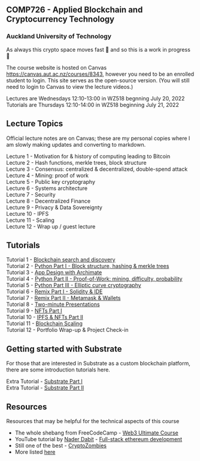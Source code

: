 ## COMP726 - Applied Blockchain and Cryptocurrency Technology 
### Auckland University of Technology

As always this crypto space moves fast :rocket: and so this is a work in progress 🚧

The course website is hosted on Canvas https://canvas.aut.ac.nz/courses/8343, however you need to be an enrolled student to login. This site serves as the open-source version. (You will still need to login to Canvas to view the lecture videos.) 

Lectures are Wednesdays 12:10-13:00 in WZ518 begnning July 20, 2022\
Tutorials are Thursdays 12:10-14:00 in WZ518 beginning July 21, 2022

## Lecture Topics
Official lecture notes are on Canvas; these are my personal copies where I am slowly making updates and converting to markdown.

Lecture 1 - Motivation for & history of computing leading to Bitcoin\
Lecture 2 - Hash functions, merkle trees, block structure\
Lecture 3 - Consensus: centralized & decentralized, double-spend attack\
Lecture 4 - Mining: proof of work\
Lecture 5 - Public key cryptography\
Lecture 6 - Systems architecture\
Lecture 7 - Security\
Lecture 8 - Decentralized Finance\
Lecture 9 - Privacy & Data Sovereignty\
Lecture 10 - IPFS\
Lecture 11 - Scaling\
Lecture 12 - Wrap up / guest lecture

## Tutorials
Tutorial  1 - [Blockchain search and discovery](tutorials/blockchain_search.md)\
Tutorial  2 - [Python Part I - Block structure, hashing & merkle trees](tutorials/python_1_blocks.ipynb)\
Tutorial  3 - [App Design with Archimate](tutorials/archimate.md)\
Tutorial  4 - [Python Part II - Proof-of-Work: mining, difficulty, probability](tutorials/python_2_PoW.ipynb)\
Tutorial  5 - [Python Part III - Elliptic curve cryptography](tutorials/python_3_ECC.ipynb)\
Tutorial  6 - [Remix Part I - Solidity & IDE](tutorials/remix_1.md)\
Tutorial  7 - [Remix Part II - Metamask & Wallets](tutorials/remix_2.md)\
Tutorial  8 - [Two-minute Presentations](tutorials/presentation_checkpoint.md)\
Tutorial  9 - [NFTs Part I](tutorials/nft_1.md)\
Tutorial 10 - [IPFS & NFTs Part II](tutorials/nft_2.md)\
Tutorial 11 - [Blockchain Scaling](tutorials/scaling_1.md)\
Tutorial 12 - Portfolio Wrap-up & Project Check-in

## Getting started with Substrate
For those that are interested in Substrate as a custom blockchain platform, there are some introduction tutorials here.

Extra Tutorial - [Substrate Part I](tutorials/substrate_1.md)\
Extra Tutorial - [Substrate Part II](tutorials/substrate_2.md)

## Resources
Resources that may be helpful for the technical aspects of this course

* The whole shebang from FreeCodeCamp - [Web3 Ultimate Course](https://github.com/smartcontractkit/full-blockchain-solidity-course-js)
* YouTube tutorial by [Nader Dabit](https://github.com/dabit3/full-stack-ethereum) - [Full-stack ethereum development](https://www.youtube.com/watchv=a0osIaAOFSE&ab_channel=NaderDabit)
* Still one of the best - [CryptoZombies](https://cryptozombies.io/)
* More listed [here](https://github.com/millecodex/COMP726/blob/master/tutorials/remix_1.md#developer-learning-tools--resources)
